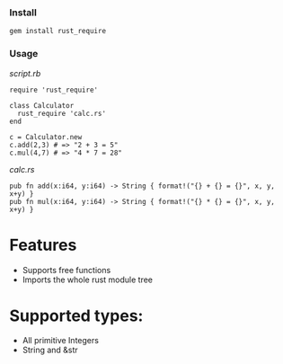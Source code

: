 ### Install
    gem install rust_require

### Usage
*script.rb*

    require 'rust_require'
    
    class Calculator
      rust_require 'calc.rs'
    end
    
    c = Calculator.new
    c.add(2,3) # => "2 + 3 = 5"
    c.mul(4,7) # => "4 * 7 = 28"

*calc.rs*

    pub fn add(x:i64, y:i64) -> String { format!("{} + {} = {}", x, y, x+y) }
    pub fn mul(x:i64, y:i64) -> String { format!("{} * {} = {}", x, y, x+y) }

# Features

- Supports free functions
- Imports the whole rust module tree

# Supported types:

- All primitive Integers
- String and &str
